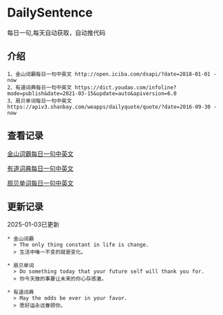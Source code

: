 # DailySentence

每日一句,每天自动获取，自动推代码

## 介绍

```
1、金山词霸每日一句中英文 http://open.iciba.com/dsapi/?date=2018-01-01 - now
2、有道词典每日一句中英文 https://dict.youdao.com/infoline?mode=publish&date=2021-03-15&update=auto&apiversion=6.0
3、扇贝单词每日一句中英文 https://apiv3.shanbay.com/weapps/dailyquote/quote/?date=2016-09-30 - now
```

## 查看记录

[金山词霸每日一句中英文](./data/iciba/)

[有道词典每日一句中英文](./data/youdao/)

[扇贝单词每日一句中英文](./data/shanbay/)

## 更新记录
2025-01-03已更新 
```
* 金山词霸
  > The only thing constant in life is change.
  > 生活中唯一不变的就是变化。

* 扇贝单词
  > Do something today that your future self will thank you for.
  > 你今天做的事要让未来的你心存感激。

* 有道词典
  > May the odds be ever in your favor.
  > 愿好运永远眷顾你。

```
